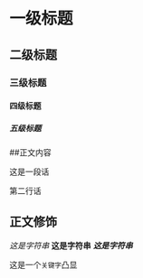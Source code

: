 # 一级标题
## 二级标题
### 三级标题
#### 四级标题
##### 五级标题

##正文内容

这是一段话

第二行话

## 正文修饰

*这是字符串*
**这是字符串**
***这是字符串***

这是一个`关键字`凸显


